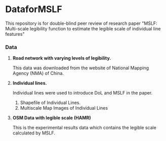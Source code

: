 # DataforMSLF
This repository is for double-blind peer review of research paper "MSLF: Multi-scale legibility function to estimate the legible scale of individual line features"

### Data

1. **Road network with varying levels of legibility.** 

   This data was downloaded from the website of National Mapping Agency (NMA) of China.

2. **Individual lines.**

    Individual lines were used to introduce DoL and MSLF in the paper. 

   1. Shapefile of Individual Lines.
   2. Multiscale Map Images of Individual Lines

3. **OSM Data with legible scale (HAMR)**

   This is the experimental results data which contains the legible scale calculated by MSLF. 